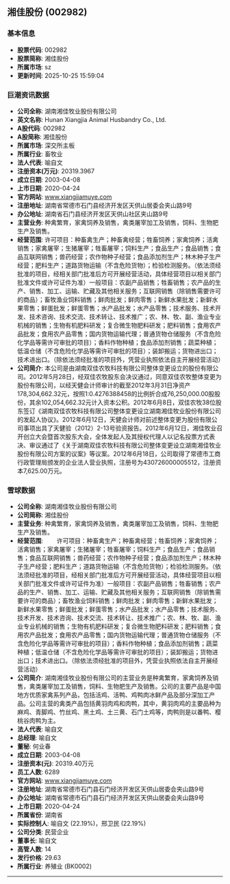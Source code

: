 ## 湘佳股份 (002982)

### 基本信息

- **股票代码**: 002982
- **股票简称**: 湘佳股份
- **所属市场**: sz
- **更新时间**: 2025-10-25 15:59:04

### 巨潮资讯数据

- **公司全称**: 湖南湘佳牧业股份有限公司
- **英文名称**: Hunan Xiangjia Animal Husbandry Co., Ltd.
- **A股代码**: 002982
- **A股简称**: 湘佳股份
- **所属市场**: 深交所主板
- **所属行业**: 畜牧业
- **法人代表**: 喻自文
- **注册资本(万元)**: 20319.3967
- **成立日期**: 2003-04-08
- **上市日期**: 2020-04-24
- **官方网站**: www.xiangjiamuye.com
- **注册地址**: 湖南省常德市石门县经济开发区天供山居委会夹山路9号
- **办公地址**: 湖南省石门县经济开发区天供山社区夹山路9号
- **主营业务**: 种禽繁育，家禽饲养及销售，禽类屠宰加工及销售，饲料、生物肥生产及销售。
- **经营范围**: 许可项目：种畜禽生产；种畜禽经营；牲畜饲养；家禽饲养；活禽销售；家禽屠宰；生猪屠宰；牲畜屠宰；饲料生产；食品生产；食品销售；食品互联网销售；兽药经营；农作物种子经营；食品添加剂生产；林木种子生产经营；肥料生产；道路货物运输（不含危险货物）；检验检测服务。（依法须经批准的项目，经相关部门批准后方可开展经营活动，具体经营项目以相关部门批准文件或许可证件为准）一般项目：农副产品销售；牲畜销售；农产品的生产、销售、加工、运输、贮藏及其他相关服务；互联网销售（除销售需要许可的商品）；畜牧渔业饲料销售；鲜肉批发；鲜肉零售；新鲜水果批发；新鲜水果零售；鲜蛋批发；鲜蛋零售；水产品批发；水产品零售；技术服务、技术开发、技术咨询、技术交流、技术转让、技术推广；农、林、牧、副、渔业专业机械的销售；生物有机肥料研发；复合微生物肥料研发；肥料销售；食用农产品批发；食用农产品零售；国内货物运输代理；普通货物仓储服务（不含危险化学品等需许可审批的项目）；香料作物种植；食品添加剂销售；蔬菜种植；低温仓储（不含危险化学品等需许可审批的项目）；装卸搬运；货物进出口；技术进出口。（除依法须经批准的项目外，凭营业执照依法自主开展经营活动）
- **公司简介**: 本公司是由湖南双佳农牧科技有限公司整体变更设立的股份有限公司。2012年5月28日，经双佳农牧股东会决议通过，同意双佳农牧整体变更为股份有限公司，以经天健会计师审计的截至2012年3月31日净资产178,304,662.32元，按照1:0.4276388458的比例折合成76,250,000.00股股份，其余102,054,662.32元计入资本公积。2012年6月8日，双佳农牧38位股东签订《湖南双佳农牧科技有限公司整体变更设立湖南湘佳牧业股份有限公司的发起人协议》。2012年6月12日，天健会计师对前述整体变更为股份有限公司事项出具了天健验（2012）2-13号验资报告。2012年6月12日，湘佳牧业召开创立大会暨首次股东大会，全体发起人及其授权代理人以记名投票方式表决、审议通过了《关于湖南双佳农牧科技有限公司整体变更设立湖南湘佳牧业股份有限公司方案的议案》等议案。2012年6月18日，公司取得了常德市工商行政管理局颁发的企业法人营业执照，注册号为430726000005512，注册资本7,625.00万元。

### 雪球数据

- **公司全称**: 湖南湘佳牧业股份有限公司
- **公司简称**: 湘佳股份
- **主营业务**: 种禽繁育，家禽饲养及销售，禽类屠宰加工及销售，饲料、生物肥生产及销售。
- **经营范围**: 　　许可项目：种畜禽生产；种畜禽经营；牲畜饲养；家禽饲养；活禽销售；家禽屠宰；生猪屠宰；牲畜屠宰；饲料生产；食品生产；食品销售；食品互联网销售；兽药经营；农作物种子经营；食品添加剂生产；林木种子生产经营；肥料生产；道路货物运输（不含危险货物）；检验检测服务。（依法须经批准的项目，经相关部门批准后方可开展经营活动，具体经营项目以相关部门批准文件或许可证件为准）一般项目：农副产品销售；牲畜销售；农产品的生产、销售、加工、运输、贮藏及其他相关服务；互联网销售（除销售需要许可的商品）；畜牧渔业饲料销售；鲜肉批发；鲜肉零售；新鲜水果批发；新鲜水果零售；鲜蛋批发；鲜蛋零售；水产品批发；水产品零售；技术服务、技术开发、技术咨询、技术交流、技术转让、技术推广；农、林、牧、副、渔业专业机械的销售；生物有机肥料研发；复合微生物肥料研发；肥料销售；食用农产品批发；食用农产品零售；国内货物运输代理；普通货物仓储服务（不含危险化学品等需许可审批的项目）；香料作物种植；食品添加剂销售；蔬菜种植；低温仓储（不含危险化学品等需许可审批的项目）；装卸搬运；货物进出口；技术进出口。（除依法须经批准的项目外，凭营业执照依法自主开展经营活动）
- **公司简介**: 湖南湘佳牧业股份有限公司的主营业务是种禽繁育，家禽饲养及销售，禽类屠宰加工及销售，饲料、生物肥生产及销售。公司的主要产品是中国地方优质家禽系列产品，包括活鸡、活鸭、鸡鸭肉冰鲜产品及部分深加工产品。公司主营的禽类产品包括黄羽肉鸡和肉鸭，其中，黄羽肉鸡的主要品种为麻鸡、青脚鸡、竹丝鸡、黑土鸡、土三黄、石门土鸡等，肉鸭则是以番鸭、樱桃谷肉鸭为主。
- **法人代表**: 喻自文
- **总经理**: 喻自文
- **董秘**: 何业春
- **成立日期**: 2003-04-08
- **注册资本(元)**: 20319.40万元
- **员工人数**: 6289
- **官方网站**: www.xiangjiamuye.com
- **注册地址**: 湖南省常德市石门县石门经济开发区天供山居委会夹山路9号
- **办公地址**: 湖南省常德市石门县石门经济开发区天供山居委会夹山路9号
- **上市日期**: 2020-04-24
- **所属省份**: 湖南省
- **实际控制人**: 喻自文 (22.19%)，邢卫民 (22.19%)
- **公司分类**: 民营企业
- **董事长**: 喻自文
- **高管人数**: 14
- **发行价格**: 29.63
- **所属行业**: 养殖业 (BK0002)

---
